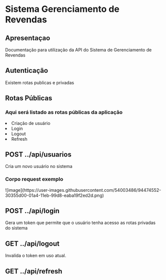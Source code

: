 <h1>Sistema Gerenciamento de Revendas</h1>

<h2>Apresentaçao</h2>

<p>Documentação para utilização da API do Sistema de Gerenciamento de Revendas</p>

<h2>Autenticação</h2>

<p>Existem rotas publicas e privadas</p>

<h2>Rotas Públicas</h2>

<h3>Aqui será listado as rotas públicas da aplicação</h3>
<li>Criação de usuário</li>
<li>Login</li>
<li>Logout</li>
<li>Refresh</li>

<h2>POST ../api/usuarios</h2>
<p>Cria um novo usuário no sistema</p>
<h3>Corpo request exemplo</h3>
![image](https://user-images.githubusercontent.com/54003486/94474552-30355d00-01a4-11eb-99d8-eaba19f2ed2d.png)

<h2>POST ../api/login</h2>
<p> Gera um token que permite que o usuário tenha acesso as rotas privadas do sistema</p>

<h2>GET ../api/logout</h2>
<p> Invalída o token em uso atual.</p>

<h2>GET ../api/refresh</h2>
<p> </p>













